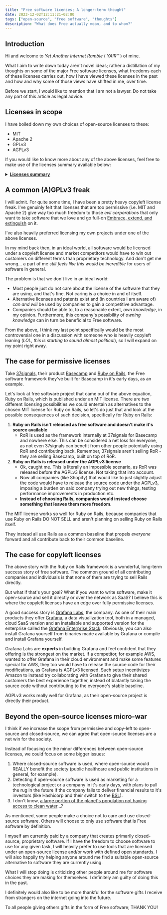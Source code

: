 ```yaml
---
title: "Free software licenses; A longer-term thought"
date: 2023-12-02T12:11:21+02:00
tags: ["open-source", "free software", "thoughts"]
description: "What does Free actually mean, and to whom?"
---
```


## Introduction

Hi and welcome to _Yet Another Internet Ramble_ ( _YAIR™_ ) of mine.

What I aim to write down today aren't novel ideas; rather a distillation of my thoughts on
some of the major Free software licenses, what freedoms each of these licenses carries out, how
I have viewed these licenses in the past and how and why some of those views have shifted in me,
over time.

Before we start, I would like to mention that I am not a lawyer. Do not take any part of this
article as legal advice.

## Licenses in scope

I have boiled down my own choices of open-source licenses to these:

- MIT
- Apache 2
- GPLv3
- AGPLv3

If you would like to know more about any of the above licenses, feel free to make use of the licenses
summary available below:

<details><summary>
<strong><u>Licenses summary</u></strong>
</summary>

---

#### [MIT](https://mit-license.org/)

Simple, concise and **permissive** license. Offers just enough _lawyer-speak_ to be valid as a
license for use in any company while giving all permissions to the party obtaining such
licensed software.

From [tldrlegal.com](https://www.tldrlegal.com/license/mit-license):

> A short, permissive software license. Basically, you can do whatever you want as long as you include
> the original copyright and license notice in any copy of the software/source.

#### [Apache 2](https://www.apache.org/licenses/LICENSE-2.0.html)

Similarly to the MIT license, the Apache 2 license is a **permissive** license. The main
difference between the two licenses is that the Apache 2 contains an explicit Patent Grant.

From [opensource.com](https://opensource.com/article/18/2/apache-2-patent-license):

> In essence, when a software developer contributes code to a project (i.e., the Work under the license),
> he or she becomes a Contributor. Under the above term, Contributors are granting permission to use any
> of their patents that may read on their contribution. This provides peace of mind to users since the
> Contributor would likely be prevented from pursuing patent royalties from any users of the software
> covering that contribution to the project.

#### [GPLv3](https://www.gnu.org/licenses/gpl-3.0.en.html)

In simple terms: any software that is GPLv3 licensed must be, upon modification, also made available
under the GPLv3 license.

This guarantees that software once written and licensed under the GPLv3 licnese stays Free software.

From [tldrlegal.com](https://www.tldrlegal.com/license/gnu-general-public-license-v3-gpl-3):

> You may copy, distribute and modify the software as long as you track changes/dates in source files.
> Any modifications to or software including (via compiler) GPL-licensed code must also be made available
> under the GPL along with build & install instructions.

#### [AGPLv3](https://www.gnu.org/licenses/agpl-3.0.en.html)

I won't add any additional text of mine here.

The description from
[tldrlegal.com](https://www.tldrlegal.com/license/gnu-affero-general-public-license-v3-agpl-3-0) below
is perfect:

> The AGPL license differs from the other GNU licenses in that it was built for network software. You
> can distribute modified versions if you keep track of the changes and the date you made them. As per
> usual with GNU licenses, you must license derivatives under AGPL. It provides the same restrictions
> and freedoms as the GPLv3 but with an additional clause which makes it so that source code must be
> distributed along with web publication. Since web sites and services are never distributed in the
> traditional sense, the AGPL is the GPL of the web.

<strong><u>Summary end</u></strong>

---

</details>

## A common (A)GPLv3 freak

I will admit. For quite some time, I have been a pretty heavy copyleft license freak. I've genuinly
felt that licenses that are too permissive (i.e. MIT and Apache 2) give way too much freedom to
those _evil corporations_ that only want to take software that we love and go full-on
[Embrace, extend, and extinguish](https://en.wikipedia.org/wiki/Embrace%2C_extend%2C_and_extinguish) on it.

I've also heavily preferred licensing my own projects under one of the above licenses.

In my mind back then, in an ideal world, all software would be licensed under a copyleft license
and market competitors would have to win out customers on different terms than proprietary technology. And
don't get me wrong... a part of me _still feels like this would be incredible_ for users of software
in general.

The problem is that we don't live in an ideal world:

- Most people just do not care about the license of the software that they are using, and that's fine.
  Not caring is a choice in and of itself.
- Alternative licenses and patents exist and (in countries I am aware of) _can and will_ be used by companies to
  gain a competitive advantage.
- Companies should be able to, to a reasonable extent, _own knowledge_, in my opinion. Furthermore, this
  company's possibility of _owning knowledge_ can in turn be beneficial to Free software.

From the above, I think my last point specifically would be the most controversial one in a discussion with
someone who is heavily copyleft leaning (_LOL, this is starting to sound almost political_), so I will expand
on my point right away.

## The case for permissive licenses

Take [37signals](https://37signals.com/), their product [Basecamp](https://basecamp.com/) and
[Ruby on Rails](https://rubyonrails.org/), the Free software framework they've built for Basecamp in it's early
days, as an example.

Let's look at free software project that came out of the above equation,
Ruby on Rails, which is published under an MIT license. There are two different licensing possibilities we
could entertain as alternatives to the chosen MIT license for Ruby on Rails, so let's do just that and look
at the possible consequences of such decision, specifically for Ruby on Rails:

1. **Ruby on Rails isn't released as free software and doesn't make it's source available**
   - RoR is used as the framework internally at 37signals for Basecamp and nowhere else. This can be considered
     a net loss for everyone, as not even 37signals can benefit from other people potentially using RoR and
     contributing back. Remember, 37signals aren't selling RoR - they are selling Basecamp, built on top of RoR.
2. **Ruby on Rails is released under the AGPLv3 license**
   - Ok, caught me. This is literally an impossible scenario, as RoR was released before the AGPLv3 license.
     Not taking that into account.
   - Now all companies (like Shopify) that would like to just slightly adjust the code would have to release the
     source code under the AGPLv3, imposing a burden on said company trying out new things, testing performance
     improvements in production etc.
   - **Instead of choosing Rails, companies would instead choose something that leaves them more freedom**.

The MIT license works so well for Ruby on Rails, because companies that use Ruby on Rails DO NOT SELL and
aren't planning on selling Ruby on Rails itself.

They instead all use Rails as a common baseline that propels
_everyone_ forward and all contribute back to their common baseline.

## The case for copyleft licenses

The above story with the Ruby on Rails framework is a wonderful, long-term success story of free software.
The common ground of all contributing companies and individuals is that none of them are trying to sell Rails
directly.

But what if that's your goal? What if you want to write software, make it open-source and sell it directly or
over the network as SaaS? I believe this is where the copyleft licenses have an edge over fully permissive licenses.

A good success story is [Grafana Labs](https://grafana.com/), the company. As one of their main products they offer
[Grafana](https://grafana.com/grafana/), a data visualization tool, both in a managed, cloud SaaS version and an
installable and supported version for the enterprise called the
[Grafana Enterprise Stack](https://grafana.com/products/enterprise/). Obviously, you can also install Grafana
yourself from binaries made available by Grafana or compile and install Grafana yourself.

Grafana Labs are **experts** in building Grafana and feel confident that they offering is the strongest on
the market. If a competitor, for example AWS, wanted to offer Grafana in their cloud environment and make some
features special for AWS, they too would have to release the source code for their modifications, as Grafana is
AGPLv3 licensed. Such setup incentivizes Amazon to instead try collaborating with Grafana to give their shared
customers the best experience together, instead of blatantly taking the source code without contributing to the
everyone's stable baseline.

AGPLv3 works really well for Grafana, as their open-source project is directly their product.

## Beyond the open-source licenses micro-war

I think if we increase the scope from permissive and copy-left to open-source and closed-source, we can
agree that open-source licenses are a net win for the society.

Instead of focusing on the minor differences between open-source licenses, we could focus on some
bigger issues:

1. Where closed-source software is used, where open-source would REALLY benefit the society
   (public healthcare and public institutions in general, for example).
2. Detecting if open-source software is used as marketing for a technological project or a company in it's early
   days, with plans to pull the rug in the future if the company fails to deliver financial results to it's
   investors (like Hashicorp and their switch to the
   [BSL](https://www.hashicorp.com/blog/hashicorp-adopts-business-source-license)).
3. I don't know, [a large portion of the planet's population not having access to clean water](https://www.who.int/news/item/18-06-2019-1-in-3-people-globally-do-not-have-access-to-safe-drinking-water-unicef-who)...?

As mentioned, some people make a choice not to care and use closed-source software. Others will choose to
only use software that is Free software by definition.

I myself am currently paid by a company that creates primarily closed-source, proprietary software. If I have
the freedom to choose software to use for any given task, I will heavily prefer to use tools that
are licensed under an open-source license and/or work with defined open standards. I will also happily
try helping anyone around me find a suitable open-source alternative to software they are currently using.

What I will stop doing is criticizing other people around me for software choices they are
making for themselves. I definitely am guilty of doing this in the past.

I definitely would also like to be more thankful for the software gifts I receive from strangers
on the internet going into the future.

To all people giving others gifts in the form of Free software;
THANK YOU!
